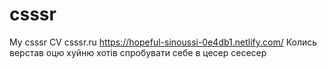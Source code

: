 # csssr
My csssr CV
csssr.ru
https://hopeful-sinoussi-0e4db1.netlify.com/
Колись верстав оцю хуйню хотів спробувати себе в цесер сесесер 
